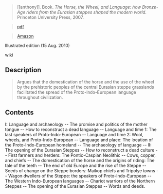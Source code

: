> [[anthony]].
> Book.
> *The Horse, the Wheel, and Language: how Bronze-Age riders from the Eurasian steppes shaped the modern world*.
> Princeton University Press, 2007.

> [pdf](anthony2007-horse.pdf)

> [Amazon](https://amzn.to/3aD3Rhu)

Illustrated edition (15 Aug. 2010)

[wiki](https://en.wikipedia.org/wiki/The-Horse,-the-Wheel,-and-Language)

## Description
> Argues that the domestication of the horse and the use of the wheel by the prehistoric peoples of the central Eurasian steppe grasslands facilitated the spread of the Proto-Indo-European language throughout civilization.

## Contents
I: Language and archaeology -- The promise and politics of the mother tongue -- How to reconstruct a dead language -- Language and time 1: The last speakers of Proto-Indo-European -- Language and time 2: Wool, wheels, and Proto-Indo-European -- Language and place: The location of the Proto-Indo-European homeland -- The archaeology of language -- II: The opening of the Eurasian Steppes -- How to reconstruct a dead culture -- First farmers and herders: The Pontic-Caspian Neolithic -- Cows, copper, and chiefs -- The domestication of the horse and the origins of riding: The tale of the teeth -- The end of old Europe and the rise of the Steppe -- Seeds of change on the Steppe borders: Maikop chiefs and Tripolye towns -- Wagon dwellers of the Steppe: the speakers of Proto-Indo-European -- The Western Indo-European languages -- Chariot warriors of the Northern Steppes -- The opening of the Eurasian Steppes -- Words and deeds.